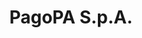 ---
title: PagoPA S.p.A.
redirect_to: https://www.pagopa.it/
redirect_from:
  - /it/pagopa-spa/servizi-psp/
  - /it/pagopa-spa/visione/
---